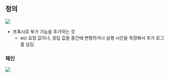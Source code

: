 ## 정의
![](https://i.imgur.com/qj7aOq5.png)
- 프록시로 부가 기능을 추가하는 것
	- ex) 요청 값이나, 응답 값을 중간에 변형하거나 실행 시간을 측정해서 추가 로그를 남김
### 체인
![](https://i.imgur.com/oZdHEvt.png)
